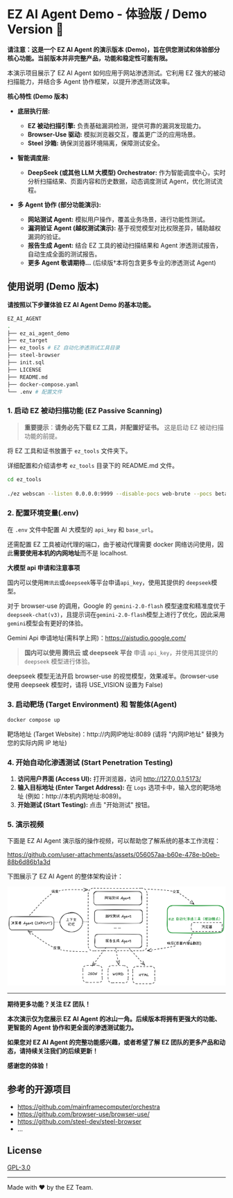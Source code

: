 
# EZ AI Agent Demo - 体验版 / Demo Version 🚀

**请注意：这是一个 EZ AI Agent 的演示版本 (Demo)，旨在供您测试和体验部分核心功能。当前版本并非完整产品，功能和稳定性可能有限。**

本演示项目展示了 EZ AI Agent 如何应用于网站渗透测试。它利用 EZ 强大的被动扫描能力，并结合多 Agent 协作框架，以提升渗透测试效率。

**核心特性 (Demo 版本)**

* **底层执行层:**
    *  **EZ 被动扫描引擎:**  负责基础漏洞检测，提供可靠的漏洞发现能力。
    *  **Browser-Use 驱动:**  模拟浏览器交互，覆盖更广泛的应用场景。
    *  **Steel 沙箱:**  确保浏览器环境隔离，保障测试安全。

* **智能调度层:**
    *  **DeepSeek (或其他 LLM 大模型) Orchestrator:**  作为智能调度中心，实时分析扫描结果、页面内容和历史数据，动态调度测试 Agent，优化测试流程。

* **多 Agent 协作 (部分功能演示):**
    *  **网站测试 Agent:**  模拟用户操作，覆盖业务场景，进行功能性测试。
    *  **漏洞验证 Agent (越权测试演示):** 基于视觉模型对比权限差异，辅助越权漏洞的验证。
    *  **报告生成 Agent:**  结合 EZ 工具的被动扫描结果和 Agent 渗透测试报告，自动生成全面的测试报告。
    *  **更多 Agent 敬请期待...**  (后续版†本将包含更多专业的渗透测试 Agent)

## 使用说明 (Demo 版本)

**请按照以下步骤体验 EZ AI Agent Demo 的基本功能。**

```bash
EZ_AI_AGENT
.
├── ez_ai_agent_demo
├── ez_target
├── ez_tools # EZ 自动化渗透测试工具目录
├── steel-browser
├── init.sql
├── LICENSE
├── README.md
├── docker-compose.yaml
└── .env # 配置文件

```

### 1. 启动 EZ 被动扫描功能 (EZ Passive Scanning) 

>  **重要提示**：**请务必先下载 EZ 工具，并配置好证书。**  这是启动 EZ 被动扫描功能的前提。

将 EZ 工具和证书放置于 `ez_tools` 文件夹下。

详细配置和介绍请参考 `ez_tools` 目录下的 README.md 文件。

```bash
cd ez_tools

./ez webscan --listen 0.0.0.0:9999 --disable-pocs web-brute --pocs beta-common-fileupload,php-path-disclosure,sqldet,beta-sqldet,php-realpath-leak
```



### 2.  配置环境变量(.env)

在 `.env` 文件中配置 AI 大模型的 `api_key` 和 `base_url`。

还需配置 EZ 工具被动代理的端口，由于被动代理需要 docker 网络访问使用，因此**需要使用本机的内网地址**而不是 localhost.

**大模型 api 申请和注意事项**

国内可以使用`腾讯云`或`deepseek`等平台申请`api_key`，使用其提供的 `deepseek`模型。

对于 browser-use 的调用，Google 的 `gemini-2.0-flash` 模型速度和精准度优于`deepseek-chat(v3)`，且提示词在`gemini-2.0-flash`模型上进行了优化，因此采用`gemini`模型会有更好的体验。

Gemini Api 申请地址(需科学上网)：https://aistudio.google.com/

> **国内可以使用 腾讯云 或 deepseek 平台** 申请 `api_key`，并使用其提供的 `deepseek` 模型进行体验。

deepseek 模型无法开启 browser-use 的视觉模型，效果减半。(browser-use 使用 deepseek 模型时，请将 USE_VISION 设置为 False)



### 3. 启动靶场 (Target Environment) 和 智能体(Agent)

```bash
docker compose up
```
靶场地址 (Target Website)：http://内网IP地址:8089  (请将 "内网IP地址" 替换为您的实际内网 IP 地址)



### 4. 开始自动化渗透测试 (Start Penetration Testing)

1.  **访问用户界面 (Access UI):**  打开浏览器，访问 http://127.0.0.1:5173/
2.  **输入目标地址 (Enter Target Address):**  在 `Logs` 选项卡中，输入您的靶场地址 (例如：http://本机内网地址:8089)。
3.  **开始测试 (Start Testing):**  点击 "开始测试" 按钮。

### 5. 演示视频

下面是 EZ AI Agent 演示版的操作视频，可以帮助您了解系统的基本工作流程：

https://github.com/user-attachments/assets/056057aa-b60e-478e-b0eb-88b6d86b1a3d



下图展示了 EZ AI Agent 的整体架构设计：

![EZ AI Agent 架构图](pic/architecture.png)

---

**期待更多功能？关注 EZ 团队！**

**本次演示仅为您展示 EZ AI Agent 的冰山一角。后续版本将拥有更强大的功能、更智能的 Agent 协作和更全面的渗透测试能力。**

**如果您对 EZ AI Agent 的完整功能感兴趣，或者希望了解 EZ 团队的更多产品和动态，请持续关注我们的后续更新！**

**感谢您的体验！**

## 参考的开源项目
- https://github.com/mainframecomputer/orchestra
- https://github.com/browser-use/browser-use/
- https://github.com/steel-dev/steel-browser
- ...


## License
[ GPL-3.0](./LICENSE)

---

Made with ❤️ by the EZ Team.

